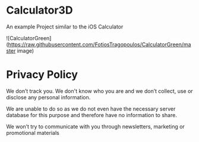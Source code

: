 # Calculator3D
An example Project similar to the iOS Calculator

![CalculatorGreen](https://raw.githubusercontent.com/FotiosTragopoulos/CalculatorGreen/master image)

# Privacy Policy

We don’t track you. We don't know who you are and we don’t collect, use or disclose any personal information.

We are unable to do so as we do not even have the necessary server database for this purpose and therefore have no information to share.

We won’t try to communicate with you through newsletters, marketing or promotional materials
